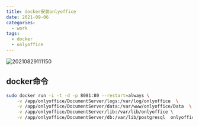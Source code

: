 ```yaml
---
title: docker安装onlyoffice
date: 2021-09-06
categories:
  - work
tags:
  - docker
  - onlyoffice
---
```


![20210829111150](https://gitee.com/snowyan/image/raw/master/2021/20210829111150.jpg)

<!-- more -->

## docker命令

```bash
sudo docker run -i -t -d -p 8081:80 --restart=always \
    -v /app/onlyoffice/DocumentServer/logs:/var/log/onlyoffice  \
    -v /app/onlyoffice/DocumentServer/data:/var/www/onlyoffice/Data  \
    -v /app/onlyoffice/DocumentServer/lib:/var/lib/onlyoffice \
    -v /app/onlyoffice/DocumentServer/db:/var/lib/postgresql  onlyoffice/documentserver
```
